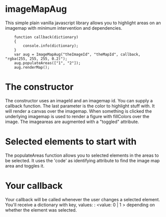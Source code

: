 # imageMapAug

This simple plain vanilla javascript library allows you to highlight areas on an imagemap with minimum intervention and dependencies.


```   
    function callback(dictionary)
    {
        console.info(dictionary);
    }
    var aug = ImageMapAug("theImageId", "theMapId", callback, "rgba(255, 255, 255, 0.2)");
    aug.populateAreas(["1", "2"]);
    aug.renderMap();
```    

# The constructor 
 The constructor uses an imageId and an imagemap id. You can supply a callback function. The last parameter is the color to highlight stuff with. 
 It will render a canvas over the imagemap.
 When something is clicked the underlying imagemap is used to render a figure with fillColors over the image.
 The imageareas are augmented with a "toggled" attribute.
 
# Selected elements to start with

The populateAreas function allows you to selected elements in the areas to be selected. 
It uses the 'code' as identifying attribute to find the image map area and toggles it. 

# Your callback
Your callback will be called whenever the user changes a selected element. 
You'll receive a dictionary with key, values: <the code of the area> : <value: 0 | 1 > depending on whether the element was selected. 
